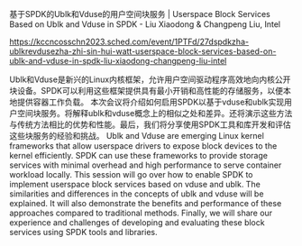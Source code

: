 基于SPDK的Ublk和Vduse的用户空间块服务 | Userspace Block Services Based on Ublk and Vduse in SPDK - Liu Xiaodong & Changpeng Liu, Intel

https://kccncosschn2023.sched.com/event/1PTFd/27dspdkzha-ublkrevdusezha-zhi-sin-hui-watt-userspace-block-services-based-on-ublk-and-vduse-in-spdk-liu-xiaodong-changpeng-liu-intel

Ublk和Vduse是新兴的Linux内核框架，允许用户空间驱动程序高效地向内核公开块设备。SPDK可以利用这些框架提供具有最小开销和高性能的存储服务，以便本地提供容器工作负载。 本次会议将介绍如何启用SPDK以基于vduse和ublk实现用户空间块服务。将解释ublk和vduse概念上的相似之处和差异。还将演示这些方法与传统方法相比的优势和性能。最后，我们将分享使用SPDK工具和库开发和评估这些块服务的经验和挑战。 
Ublk and Vduse are emerging Linux kernel frameworks that allow userspace drivers to expose block devices to the kernel efficiently. SPDK can use these frameworks to provide storage services with minimal overhead and high performance to serve container workload locally. This session will go over how to enable SPDK to implement userspace block services based on vduse and ublk. The similarities and differences in the concepts of ublk and vduse will be explained. It will also demonstrate the benefits and performance of these approaches compared to traditional methods. Finally, we will share our experience and challenges of developing and evaluating these block services using SPDK tools and libraries.